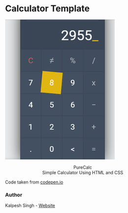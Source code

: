 # Calculator Template

![CalcScreenshot](https://github.com/mleitejunior/projects-html-css-templates/blob/master/beginner/calculator/calculator.png)

<p align="center"> PureCalc<br>Simple Calculator Using HTML and CSS</p>

Code taken from [codepen.io](https://codepen.io/kalpeshsingh/pen/wMNpLp)

### Author

Kalpesh Singh - [Website](https://codepen.io/kalpeshsingh)
